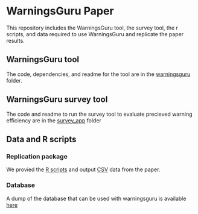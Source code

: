 # WarningsGuru Paper 
This repository includes the WarningsGuru tool, the survey tool, the r scripts, and data required to use WarningsGuru and replicate the paper results. 

## WarningsGuru tool

The code, dependencies, and readme for the tool are in the [warningsguru](warningsguru) folder.

## WarningsGuru survey tool

The code and readme to run the survey tool to evaluate precieved warning efficiency are in the [survey_app](survey_app) folder

## Data and R scripts

### Replication package
We provied the [R scripts](r) and output [CSV](replication_package) data from the paper. 

### Database
A dump of the database that can be used with warningsguru is available [here](https://doi.org/10.5281/zenodo.3747582)
